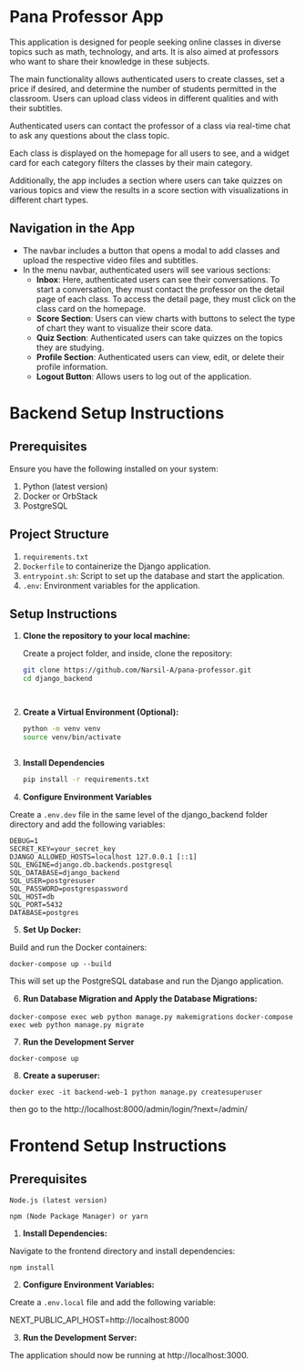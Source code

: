 # Pana Professor App

This application is designed for people seeking online classes in diverse topics such as math, technology, and arts. It is also aimed at professors who want to share their knowledge in these subjects.

The main functionality allows authenticated users to create classes, set a price if desired, and determine the number of students permitted in the classroom. Users can upload class videos in different qualities and with their subtitles.

Authenticated users can contact the professor of a class via real-time chat to ask any questions about the class topic.

Each class is displayed on the homepage for all users to see, and a widget card for each category filters the classes by their main category.

Additionally, the app includes a section where users can take quizzes on various topics and view the results in a score section with visualizations in different chart types.

## Navigation in the App

- The navbar includes a button that opens a modal to add classes and upload the respective video files and subtitles.
- In the menu navbar, authenticated users will see various sections:
  - **Inbox**: Here, authenticated users can see their conversations. To start a conversation, they must contact the professor on the detail page of each class. To access the detail page, they must click on the class card on the homepage.
  - **Score Section**: Users can view charts with buttons to select the type of chart they want to visualize their score data.
  - **Quiz Section**: Authenticated users can take quizzes on the topics they are studying.
  - **Profile Section**: Authenticated users can view, edit, or delete their profile information.
  - **Logout Button**: Allows users to log out of the application.

# Backend Setup Instructions

## Prerequisites

Ensure you have the following installed on your system:

1. Python (latest version)
2. Docker or OrbStack
3. PostgreSQL

## Project Structure

1. `requirements.txt`
2. `Dockerfile` to containerize the Django application.
3. `entrypoint.sh`: Script to set up the database and start the application.
4. `.env`: Environment variables for the application.

## Setup Instructions

1. **Clone the repository to your local machine:**

   Create a project folder, and inside, clone the repository:

   ```sh
   git clone https://github.com/Narsil-A/pana-professor.git
   cd django_backend




2. **Create a Virtual Environment (Optional):**

   ```sh
   python -m venv venv
   source venv/bin/activate



3. **Install Dependencies**

   ```sh
   pip install -r requirements.txt


4. **Configure Environment Variables**

Create a `.env.dev` file in the same level of the django_backend folder directory and add the following variables:


```
DEBUG=1
SECRET_KEY=your_secret_key
DJANGO_ALLOWED_HOSTS=localhost 127.0.0.1 [::1]
SQL_ENGINE=django.db.backends.postgresql
SQL_DATABASE=django_backend
SQL_USER=postgresuser
SQL_PASSWORD=postgrespassword
SQL_HOST=db
SQL_PORT=5432
DATABASE=postgres

```



5. **Set Up Docker:**

Build and run the Docker containers:

`docker-compose up --build`

This will set up the PostgreSQL database and run the Django application.

6. **Run Database Migration and Apply the Database Migrations:**

`docker-compose exec web python manage.py makemigrations`
`docker-compose exec web python manage.py migrate`

7. **Run the Development Server**

`docker-compose up`

8. **Create a superuser:**

`docker exec -it backend-web-1 python manage.py createsuperuser`

then go to the http://localhost:8000/admin/login/?next=/admin/ 



# Frontend Setup Instructions

## Prerequisites

`Node.js (latest version)`

`npm (Node Package Manager) or yarn`

1. **Install Dependencies:**

Navigate to the frontend directory and install dependencies:

`npm install`

2. **Configure Environment Variables:**

Create a `.env.local` file and add the following variable:

NEXT_PUBLIC_API_HOST=http://localhost:8000

3. **Run the Development Server:**

The application should now be running at http://localhost:3000. 